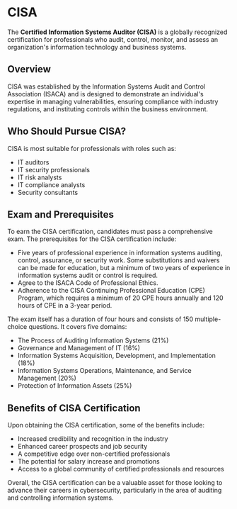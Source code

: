 # CISA

The **Certified Information Systems Auditor (CISA)** is a globally recognized certification for professionals who audit, control, monitor, and assess an organization's information technology and business systems.

## Overview

CISA was established by the Information Systems Audit and Control Association (ISACA) and is designed to demonstrate an individual's expertise in managing vulnerabilities, ensuring compliance with industry regulations, and instituting controls within the business environment.

## Who Should Pursue CISA?

CISA is most suitable for professionals with roles such as:

- IT auditors
- IT security professionals
- IT risk analysts
- IT compliance analysts
- Security consultants

## Exam and Prerequisites

To earn the CISA certification, candidates must pass a comprehensive exam. The prerequisites for the CISA certification include:

- Five years of professional experience in information systems auditing, control, assurance, or security work. Some substitutions and waivers can be made for education, but a minimum of two years of experience in information systems audit or control is required.
- Agree to the ISACA Code of Professional Ethics.
- Adherence to the CISA Continuing Professional Education (CPE) Program, which requires a minimum of 20 CPE hours annually and 120 hours of CPE in a 3-year period.

The exam itself has a duration of four hours and consists of 150 multiple-choice questions. It covers five domains:

- The Process of Auditing Information Systems (21%)
- Governance and Management of IT (16%)
- Information Systems Acquisition, Development, and Implementation (18%)
- Information Systems Operations, Maintenance, and Service Management (20%)
- Protection of Information Assets (25%)

## Benefits of CISA Certification

Upon obtaining the CISA certification, some of the benefits include:

- Increased credibility and recognition in the industry
- Enhanced career prospects and job security
- A competitive edge over non-certified professionals
- The potential for salary increase and promotions
- Access to a global community of certified professionals and resources

Overall, the CISA certification can be a valuable asset for those looking to advance their careers in cybersecurity, particularly in the area of auditing and controlling information systems.
